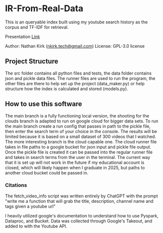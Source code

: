 # IR-From-Real-Data

This is an queryable index built using my youtube search history as the corpus and TF-IDF for retrieval.

Presentation [Link](https://docs.google.com/presentation/d/1JP4ePJKuDL1_OLdN8UUiXaqD-wTPbrmYDQlTBEjzUfQ/edit?usp=sharing)

Author: Nathan Kirk (nkirk.tech@gmail.com)
License: GPL-3.0 license

## Project Structure

The src folder contains all python files and tests, the data folder contains json and pickle data files. The runner files are used to run
the program, the other files are there to help set up the project (data_maker.py) or help structure how the index is calculated and stored
(models.py).

## How to use this software

The main branch is a fully functioning local version, the shooting for the clouds branch is adapted to run on google cloud for bigger data sets. 
To run the main branch create a run config that passes in path to the pickle file, then enter the search term of your choice in the console. 
The results will be limited because it is based on a small dataset of 300 videos that I watched. The more interesting branch is the cloud capable one.
The cloud runner file takes in file paths to a google bucket for json input and pickle file output. Once the pickle file is created it can be passed
into the regular runner file and takes in search terms from the user in the terminal. The current way that it is set up will not work in the future
if my educational account is closed, which will likely happen when I graduate in 2025, but paths to another cloud bucket could be passed in.

### Citations

The fetch_video_info script was written entirely by ChatGPT with the prompt "write me a function that will grab the title, description,
channel name and tags given a youtube url"

I heavily utilized google's documentation to understand how to use Pyspark, Dataproc, and Bucket.
Data was collected through Google's Takeout, and added to with the Youtube API.
